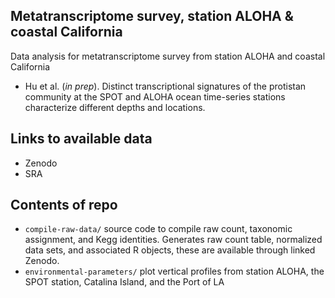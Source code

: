 ## Metatranscriptome survey, station ALOHA & coastal California 

Data analysis for metatranscriptome survey from station ALOHA and coastal California  

* Hu et al. (_in prep_). Distinct transcriptional signatures of the protistan community at the SPOT and ALOHA ocean time-series stations characterize different depths and locations.

## Links to available data
* Zenodo
* SRA

## Contents of repo
* ```compile-raw-data/``` source code to compile raw count, taxonomic assignment, and Kegg identities. Generates raw count table, normalized data sets, and associated  R objects, these are available through linked Zenodo.
* ```environmental-parameters/``` plot vertical profiles from station ALOHA, the SPOT station, Catalina Island, and the Port of LA





